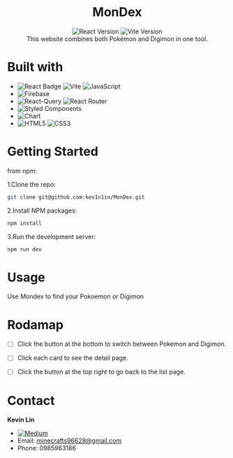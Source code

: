 <div align="center">
 <h1>MonDex</h1>
</div>
<div align="center">
    <img src="https://img.shields.io/badge/React-18.3.1-blue" alt="React Version">
    <img src="https://img.shields.io/badge/Vite-5.4.1-yellow" alt="Vite Version">
</div>
<div align="center">
  This website combines both Pokémon and Digimon in one tool.
</div>




# Built with

- ![React Badge](https://img.shields.io/badge/React-black?style=for-the-badge&logo=react&logoColor=#087ea4) ![Vite](https://img.shields.io/badge/Vite-646CFF?style=for-the-badge&logo=vite&logoColor=white) ![JavaScript](https://img.shields.io/badge/JavaScript-007ACC?style=for-the-badge&logo=javascript&logoColor=white)
- ![Firebase](https://img.shields.io/badge/Firebase-FFCA28?style=for-the-badge&logo=firebase&logoColor=red)
- ![React-Query](https://img.shields.io/badge/React_Query-FF4154?style=for-the-badge&logo=react-query&logoColor=white) ![React Router](https://img.shields.io/badge/React_Router-CA4245?style=for-the-badge&logo=react-router&logoColor=white)
- ![Styled Components](https://img.shields.io/badge/Styled_Components-black?style=for-the-badge&logo=styled-components&logoColor=#DB7093) 
- ![Chart](https://img.shields.io/badge/Chart-black?style=for-the-badge&logo=chartdotjs&logoColor=#DB7093) 
- ![HTML5](https://img.shields.io/badge/HTML5-E34F26?style=for-the-badge&logo=html5&logoColor=white) ![CSS3](https://img.shields.io/badge/CSS3-1572B6?style=for-the-badge&logo=css3&logoColor=white)

# Getting Started

from npm:

1.Clone the repo:

```bash
git clone git@github.com:kev1n1in/MonDex.git
```

2.Install NPM packages:

```bash
npm install
```

3.Run the development server:

```bash
npm run dev
```

# Usage

Use Mondex to find your Pokoemon or Digimon


# Rodamap

- [ ] Click the button at the bottom to switch between Pokemon and Digimon.
- [ ] Click each card to see the detail page.
- [ ] Click the button at the top right to go back to the list page.


# Contact

**Kevin Lin**<br>

- [![Medium](https://img.shields.io/badge/Medium-black?style=for-the-badge&logo=medium&logoColor=white)](https://medium.com/@KeVinL1n)
- Email: minecrafts96628@gmail.com
- Phone: 0985963186
